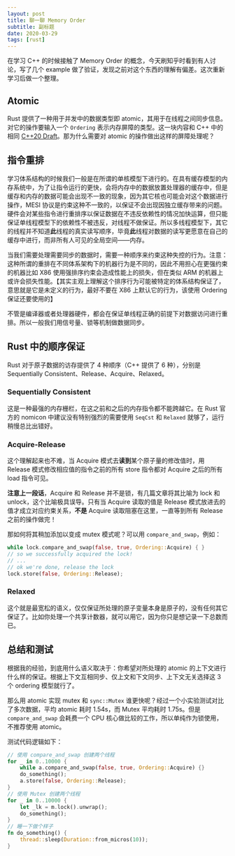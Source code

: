 ```yaml
---
layout: post
title: 聊一聊 Memory Order
subtitle: 副标题
date: 2020-03-29
tags: [rust]
---
```


在学习 C++ 的时候接触了 Memory Order 的概念，今天刷知乎时看到有人讨论，写了几个 example 做了验证，发现之前对这个东西的理解有偏差。这次重新学习后做一个整理。

## Atomic

Rust 提供了一种用于并发中的数据类型即 atomic，其用于在线程之间同步信息。对它的操作要输入一个 `Ordering` 表示内存屏障的类型。这一块内容和 C++ 中的相同 [C++20 Draft](http://eel.is/c++draft/atomics.order)。那为什么需要对 atomic 的操作做出这样的屏障处理呢？

## 指令重排

学习体系结构的时候我们一般是在所谓的单核模型下进行的。在具有缓存模型的内存系统中，为了让指令运行的更快，会将内存中的数据放置处理器的缓存中，但是缓存和内存的数据可能会出现不一致的现象，因为其它核也可能会对这个数据进行操作，MESI 协议是约束这种不一致的，以保证不会出现因独立缓存带来的问题。硬件会对某些指令进行重排序以保证数据在不违反依赖性的情况加快运算，但只能保证单线程模型下的依赖性不被违反，对线程不做保证。所以多线程模型下，其它的线程并不知道**此**线程的真实读写顺序，毕竟**此**线程对数据的读写更愿意在自己的缓存中进行，而非所有人可见的全局空间——内存。

当我们需要处理需要同步的数据时，需要一种顺序来约束这种失控的行为。注意：这种所谓的重排在不同体系架构下的机器行为是不同的，因此不用担心在更强约束的机器比如 X86 使用强排序约束会造成性能上的损失，但在类似 ARM 的机器上或许会损失性能。【其实主观上理解这个排序行为可能被特定的体系结构保证了，意思就是它是未定义的行为，最好不要在 X86 上默认它的行为，该使用 Ordering 保证还要使用的】

不管是编译器或者处理器硬件，都会在保证单线程正确的前提下对数据访问进行重排。所以一般我们用信号量、锁等机制做数据同步。

## Rust 中的顺序保证

Rust 对于原子数据的访存提供了 4 种顺序（C++ 提供了 6 种），分别是 Sequentially Consistent、Release、Acquire、Relaxed。

### Sequentially Consistent

这是一种最强的内存栅栏，在这之前和之后的内存指令都不能跨越它。在 Rust 官方的 nomicon 中建议没有特别强烈的需要使用 `SeqCst` 和 `Relaxed` 就够了，运行稍慢总比出错好。

### Acquire-Release

这个理解起来也不难，当 Acquire 模式去**读到**某个原子量的修改值时，用 Release 模式修改相应值的指令之前的所有 store 指令都对 Acquire 之后的所有 load 指令可见。

**注意上一段话**，Acquire 和 Release 并不是锁，有几篇文章将其比喻为 lock 和 unlock，这个比喻极具误导。只有当 Acquire 读取的值是 Release 模式放进去的值才成立对应约束关系，**不是** Acquire 读取阻塞在这里，一直等到所有 Release 之前的操作做完！

那如何将其稍加添加以变成 mutex 模式呢？可以用 `compare_and_swap`，例如：

```rust
while lock.compare_and_swap(false, true, Ordering::Acquire) { }
// so we successfully acquired the lock!
// ...
// ok we're done, release the lock
lock.store(false, Ordering::Release);
```

### Relaxed

这个就是最宽松的语义，仅仅保证所处理的原子变量本身是原子的，没有任何其它保证了。比如你处理一个共享计数器，就可以用它，因为你只是想记录一下总数而已。

## 总结和测试

根据我的经验，到底用什么语义取决于：你希望对所处理的 atomic 的上下文进行什么样的保证。根据上下文互相同步、仅上文和下文同步、上下文无关选择这 3 个 ordering 模型就行了。

那么用 atomic 实现 mutex 和 `sync::Mutex` 谁更快呢？经过一个小实验测试对比了多次数据，平均 atomic 耗时 1.54s，而 Mutex 平均耗时 1.75s。但是 `compare_and_swap` 会耗费一个 CPU 核心做比较的工作，所以单纯作为锁使用，不推荐使用 atomic。



测试代码逻辑如下：

```rust
// 使用 compare_and_swap 创建两个线程
for _ in 0..10000 {
    while a.compare_and_swap(false, true, Ordering::Acquire) {}
    do_something();
    a.store(false, Ordering::Release);
}
// 使用 Mutex 创建两个线程
for _ in 0..10000 {
    let _lk = m.lock().unwrap();
    do_something();
}
// 睡一下做个样子
fn do_something() {
    thread::sleep(Duration::from_micros(10));
}
```
